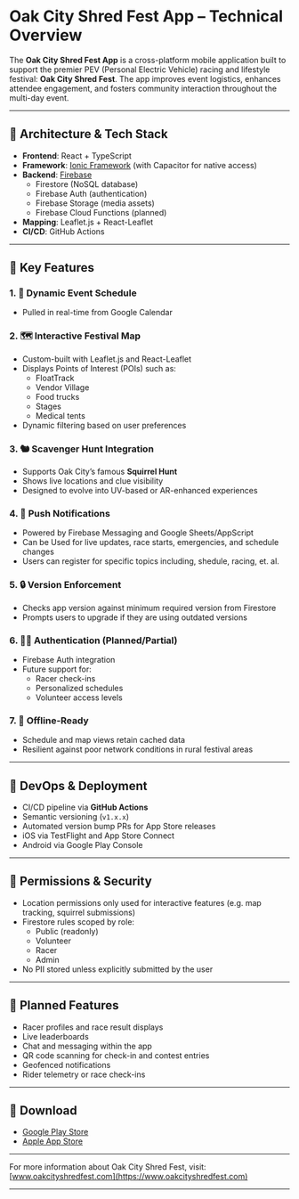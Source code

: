 # Oak City Shred Fest App – Technical Overview

The **Oak City Shred Fest App** is a cross-platform mobile application built to support the premier PEV (Personal Electric Vehicle) racing and lifestyle festival: **Oak City Shred Fest**. The app improves event logistics, enhances attendee engagement, and fosters community interaction throughout the multi-day event.

---

## 🧱 Architecture & Tech Stack

- **Frontend**: React + TypeScript
- **Framework**: [Ionic Framework](https://ionicframework.com/) (with Capacitor for native access)
- **Backend**: [Firebase](https://firebase.google.com/)
  - Firestore (NoSQL database)
  - Firebase Auth (authentication)
  - Firebase Storage (media assets)
  - Firebase Cloud Functions (planned)
- **Mapping**: Leaflet.js + React-Leaflet
- **CI/CD**: GitHub Actions

---

## 🚀 Key Features

### 1. 📅 Dynamic Event Schedule

- Pulled in real-time from Google Calendar

### 2. 🗺️ Interactive Festival Map

- Custom-built with Leaflet.js and React-Leaflet
- Displays Points of Interest (POIs) such as:
  - FloatTrack
  - Vendor Village
  - Food trucks
  - Stages
  - Medical tents
- Dynamic filtering based on user preferences

### 3. 🐿️ Scavenger Hunt Integration

- Supports Oak City’s famous **Squirrel Hunt**
- Shows live locations and clue visibility
- Designed to evolve into UV-based or AR-enhanced experiences

### 4. 🔔 Push Notifications

- Powered by Firebase Messaging and Google Sheets/AppScript
- Can be Used for live updates, race starts, emergencies, and schedule changes
- Users can register for specific topics including, shedule, racing, et. al.

### 5. 🔒 Version Enforcement

- Checks app version against minimum required version from Firestore
- Prompts users to upgrade if they are using outdated versions

### 6. 🧑‍🚀 Authentication (Planned/Partial)

- Firebase Auth integration
- Future support for:
  - Racer check-ins
  - Personalized schedules
  - Volunteer access levels

### 7. 📡 Offline-Ready

- Schedule and map views retain cached data
- Resilient against poor network conditions in rural festival areas

---

## 🔧 DevOps & Deployment

- CI/CD pipeline via **GitHub Actions**
- Semantic versioning (`v1.x.x`)
- Automated version bump PRs for App Store releases
- iOS via TestFlight and App Store Connect
- Android via Google Play Console

---

## 🔐 Permissions & Security

- Location permissions only used for interactive features (e.g. map tracking, squirrel submissions)
- Firestore rules scoped by role:
  - Public (readonly)
  - Volunteer
  - Racer
  - Admin
- No PII stored unless explicitly submitted by the user

---

## 🧭 Planned Features

- Racer profiles and race result displays
- Live leaderboards
- Chat and messaging within the app
- QR code scanning for check-in and contest entries
- Geofenced notifications
- Rider telemetry or race check-ins

---

## 📲 Download

- [Google Play Store](https://play.google.com/store/apps/details?id=com.oakcityshredfest.app)
- [Apple App Store](https://apps.apple.com/us/app/oak-city-shred-fest/id6741046929)

---

For more information about Oak City Shred Fest, visit: [www.oakcityshredfest.com](https://www.oakcityshredfest.com)

---
